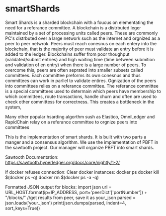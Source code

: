 # smartShards

Smart Shards is a sharded blockchain with a foucus on elementating the need for a referance committee. A blockchain is a distrbuted leger maintained by a set of processing units called peers. These are commonly PC's distrbuted over a large network such as the internet and orgnized as a peer to peer netwrok. Peers must reach conesnus on each entery into the blockchain, that is the majority of peer must validate an entry before it is added to the ledger. Blockchains suffer from poor thoughput (validated/submit entries) and high waiting time (time between submition and validation of en entry) when there is a large number of peers. To overcome this, peers are often seprated into smaller subsets called committees. Each committee preforms its own conesnus and thus committees can work in parllel to validate entires. Ognization of the peers into committees relies on a referance committee. The referance committee is a special committees used to determain which peers have membership to which committees, route transactions, handle churn and often are used to check other committess for correctness. This creates a bottleneck in the system,               

Many other popular hsarding algorthm sush as Elastico, OmniLedger and RapidChain relay on a referance committee to orgnize peers into committees 

This is the implementation of smart shards. It is built with two parts a manger and a consensus algorithm. We use the implementation of PBFT in the sawtooth project. Our manager will organize PBFT into smart shards.

Sawtooth Documentation: https://sawtooth.hyperledger.org/docs/core/nightly/1-2/


If docker refuses connection:
Clear docker instances:
docker ps
docker kill $(docker ps -q)
docker rm $(docker ps -a -q)

Formatted JSON output for blocks:
import json
url = URL_HOST.format(ip=IP_ADDRESS, port='peerDict'['portNumber']) + "/blocks/"
//get results from peer, save it as your_json
parsed = json.loads('your_json')
print(json.dumps(parsed, indent=4, sort_keys=True))
